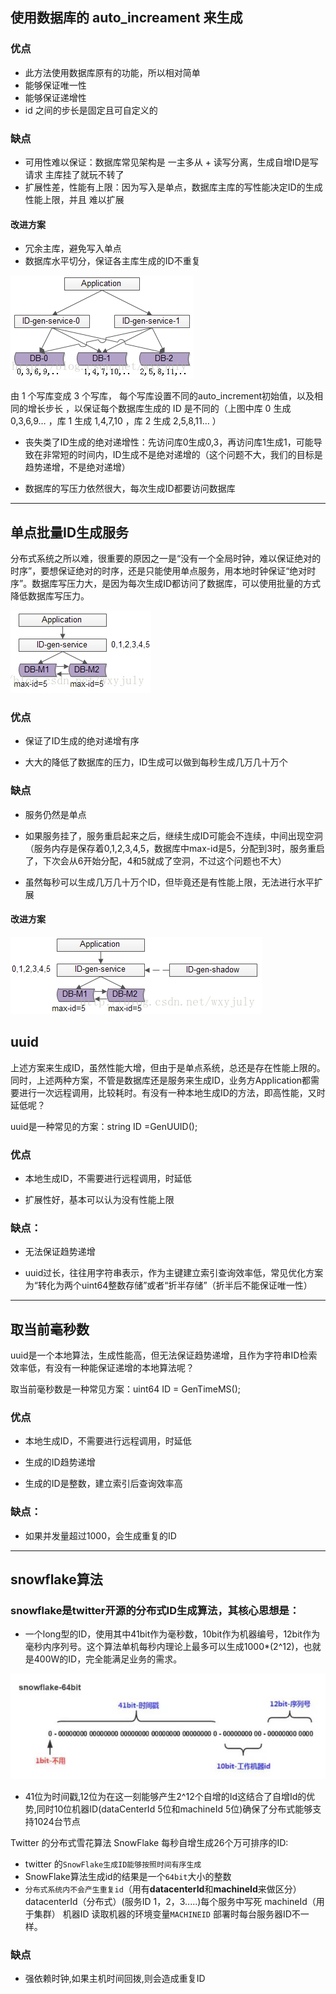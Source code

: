 ## 使用数据库的 auto_increament 来生成

### 优点
- 此方法使用数据库原有的功能，所以相对简单
- 能够保证唯一性
- 能够保证递增性
- id 之间的步长是固定且可自定义的

### 缺点

- 可用性难以保证：数据库常见架构是 一主多从 + 读写分离，生成自增ID是写请求 主库挂了就玩不转了
- 扩展性差，性能有上限：因为写入是单点，数据库主库的写性能决定ID的生成性能上限，并且 难以扩展

#### 改进方案

- 冗余主库，避免写入单点
- 数据库水平切分，保证各主库生成的ID不重复

![分布式主ID.jpg](../images/分布式ID生成.png)

由 1 个写库变成 3 个写库， 每个写库设置不同的auto_increment初始值，以及相同的增长步长 ，以保证每个数据库生成的 ID 是不同的（上图中库 0 生成 0,3,6,9… ，库 1 生成 1,4,7,10 ，库 2 生成 2,5,8,11… ）

- 丧失类了ID生成的绝对递增性：先访问库0生成0,3，再访问库1生成1，可能导致在非常短的时间内，ID生成不是绝对递增的（这个问题不大，我们的目标是趋势递增，不是绝对递增）

- 数据库的写压力依然很大，每次生成ID都要访问数据库

------

## 单点批量ID生成服务

分布式系统之所以难，很重要的原因之一是“没有一个全局时钟，难以保证绝对的时序”，要想保证绝对的时序，还是只能使用单点服务，用本地时钟保证“绝对时序”。数据库写压力大，是因为每次生成ID都访问了数据库，可以使用批量的方式降低数据库写压力。

![单点批量ID生成服务](../images/单点批量ID生成服务.png)

### 优点

- 保证了ID生成的绝对递增有序

- 大大的降低了数据库的压力，ID生成可以做到每秒生成几万几十万个

### 缺点

- 服务仍然是单点

- 如果服务挂了，服务重启起来之后，继续生成ID可能会不连续，中间出现空洞（服务内存是保存着0,1,2,3,4,5，数据库中max-id是5，分配到3时，服务重启了，下次会从6开始分配，4和5就成了空洞，不过这个问题也不大）

- 虽然每秒可以生成几万几十万个ID，但毕竟还是有性能上限，无法进行水平扩展
#### 改进方案

![单点批量ID生成服务影子](../images/单点服务ID批量生产影子.png)

## uuid

上述方案来生成ID，虽然性能大增，但由于是单点系统，总还是存在性能上限的。同时，上述两种方案，不管是数据库还是服务来生成ID，业务方Application都需要进行一次远程调用，比较耗时。有没有一种本地生成ID的方法，即高性能，又时延低呢？

uuid是一种常见的方案：string ID =GenUUID();

### 优点

- 本地生成ID，不需要进行远程调用，时延低

- 扩展性好，基本可以认为没有性能上限

### 缺点：

- 无法保证趋势递增

- uuid过长，往往用字符串表示，作为主键建立索引查询效率低，常见优化方案为“转化为两个uint64整数存储”或者“折半存储”（折半后不能保证唯一性）

----

## 取当前毫秒数

uuid是一个本地算法，生成性能高，但无法保证趋势递增，且作为字符串ID检索效率低，有没有一种能保证递增的本地算法呢？

取当前毫秒数是一种常见方案：uint64 ID = GenTimeMS();

### 优点

- 本地生成ID，不需要进行远程调用，时延低

- 生成的ID趋势递增

- 生成的ID是整数，建立索引后查询效率高

### 缺点：

- 如果并发量超过1000，会生成重复的ID

---- 

## snowflake算法

### snowflake是twitter开源的分布式ID生成算法，其核心思想是：

- 一个long型的ID，使用其中41bit作为毫秒数，10bit作为机器编号，12bit作为毫秒内序列号。这个算法单机每秒内理论上最多可以生成1000*(2^12)，也就是400W的ID，完全能满足业务的需求。

![雪花算法](../images/雪花算法.jpg)

- 41位为时间戳,12位为在这一刻能够产生2^12个自增的Id这结合了自增Id的优势,同时10位机器ID(dataCenterId 5位和machineId 5位)确保了分布式能够支持1024台节点

Twitter 的分布式雪花算法 SnowFlake 每秒自增生成26个万可排序的ID:

- twitter 的`SnowFlake生成ID能够按照时间有序生成`
- SnowFlake算法生成id的结果是一个`64bit`大小的整数
- `分布式系统内不会产生重复id`（用有**datacenterId**和**machineId**来做区分）datacenterId（分布式）(服务ID 1，2，3.....)每个服务中写死 machineId（用于集群） 机器ID 读取机器的环境变量`MACHINEID` 部署时每台服务器ID不一样。

### 缺点
- 强依赖时钟,如果主机时间回拨,则会造成重复ID
